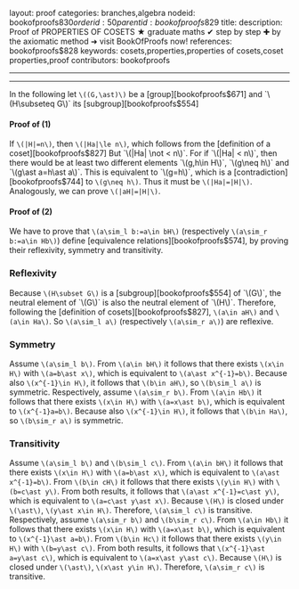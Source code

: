 layout: proof
categories: branches,algebra
nodeid: bookofproofs$830
orderid: 50
parentid: bookofproofs$829
title: 
description:  Proof of PROPERTIES OF COSETS &#9733; graduate maths &#10004; step by step &#10010; by the axiomatic method &#10140; visit BookOfProofs now!
references: bookofproofs$828
keywords: cosets,properties,properties of cosets,coset properties,proof
contributors: bookofproofs

---


---

In the following let `\((G,\ast)\)` be a [group][bookofproofs$671] and `\(H\subseteq G\)` its [subgroup][bookofproofs$554] 

#### Proof of (1)

If `\(|H|=n\)`, then `\(|Ha|\le n\)`, which follows from the [definition of a coset][bookofproofs$827] But `\(|Ha| \not <  n\)`. For if `\(|Ha| <  n\)`, then there would be at least two different elements `\(g,h\in H\)`, `\(g\neq h\)` and `\(g\ast a=h\ast a\)`. This is equivalent to `\(g=h\)`, which is a [contradiction][bookofproofs$744] to `\(g\neq h\)`. Thus it must be `\(|Ha|=|H|\)`. Analogously, we can prove `\(|aH|=|H|\)`.

#### Proof of (2)

We have to prove that `\(a\sim_l b:=a\in bH\)` (respectively `\(a\sim_r b:=a\in Hb\)`) define [equivalence relations][bookofproofs$574], by proving their reflexivity, symmetry and transitivity.

### Reflexivity

Because `\(H\subset G\)` is a [subgroup][bookofproofs$554] of `\(G\)`, the neutral element of `\(G\)` is also the neutral element of `\(H\)`. Therefore, following the [definition of cosets][bookofproofs$827], `\(a\in aH\)` and `\(a\in Ha\)`. So `\(a\sim_l a\)` (respectively `\(a\sim_r a\)`) are reflexive. 

### Symmetry

Assume `\(a\sim_l b\)`. From `\(a\in bH\)` it follows that there exists `\(x\in H\)` with `\(a=b\ast x\)`, which is equivalent to `\(a\ast x^{-1}=b\)`. Because also `\(x^{-1}\in H\)`, it follows that `\(b\in aH\)`, so `\(b\sim_l a\)` is symmetric. Respectively, assume `\(a\sim_r b\)`. From `\(a\in Hb\)` it follows that there exists `\(x\in H\)` with `\(a=x\ast b\)`, which is equivalent to `\(x^{-1}a=b\)`. Because also `\(x^{-1}\in H\)`, it follows that `\(b\in Ha\)`, so `\(b\sim_r a\)` is symmetric.

### Transitivity

Assume `\(a\sim_l b\)` and `\(b\sim_l c\)`. From `\(a\in bH\)` it follows that there exists `\(x\in H\)` with `\(a=b\ast x\)`, which is equivalent to `\(a\ast x^{-1}=b\)`. From `\(b\in cH\)` it follows that there exists `\(y\in H\)` with `\(b=c\ast y\)`. From both results, it follows that `\(a\ast x^{-1}=c\ast y\)`, which is equivalent to `\(a=c\ast y\ast x\)`. Because `\(H\)` is closed under `\(\ast\)`, `\(y\ast x\in H\)`. Therefore, `\(a\sim_l c\)` is transitive.
Respectively, assume `\(a\sim_r b\)` and `\(b\sim_r c\)`. From `\(a\in Hb\)` it follows that there exists `\(x\in H\)` with `\(a=x\ast b\)`, which is equivalent to `\(x^{-1}\ast a=b\)`. From `\(b\in Hc\)` it follows that there exists `\(y\in H\)` with `\(b=y\ast c\)`. From both results, it follows that `\(x^{-1}\ast a=y\ast c\)`, which is equivalent to `\(a=x\ast y\ast c\)`. Because `\(H\)` is closed under `\(\ast\)`, `\(x\ast y\in H\)`. Therefore, `\(a\sim_r c\)` is transitive.
